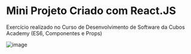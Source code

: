 # Mini Projeto Criado com React.JS

Exercício realizado no Curso de Desenvolvimento de Software da Cubos Academy (ES6, Componentes e Props)

![image](https://github.com/Weber-Rodrigues/User-Cards-Components-Props/assets/108552070/e03c539f-33df-4f6c-899b-d82c676b1178)
